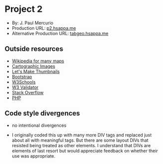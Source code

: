 # Project 2
+ By: J. Paul Mercurio
+ Production URL: [p2.hsappa.me](http://ps.hsappa.me)
+ Alternative Production URL: [tabgeo.hsappa.me](http://tabgeo.hsappa.me)

## Outside resources
* [Wikipedia for many maps](https://en.wikipedia.org)
* [Cartographic Images](http://cartographic-images.net/Cartographic_Images/Cartographic_Images.html)
* [Let's Make Thumbnails](http://makethumbnails.com/#dropzone)
* [Bootstrap](https://getbootstrap.com/)
* [W3Schools](https://www.w3schools.com/)
* [W3 Validator](https://validator.w3.org)
* [Stack Overflow](https://www.stackoverflow.com)
* [PHP](https://www.php.net)


## Code style divergences
* no intentional divergences

* I originally coded this up with many more DIV tags and replaced just about all with 
  meaningful tags.  But there are some layout DIVs that resisted being 
  treated as other elements. I understand that DIVs are elements of last resort but 
  would appreciate feedback on whether their use was appropriate.
